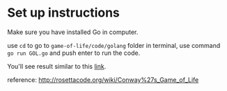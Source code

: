 # Set up instructions

Make sure you have installed Go in computer.

use `cd` to go to `game-of-life/code/golang` folder in terminal, use command `go run GOL.go` and push enter to run the code.

You'll see result similar to this [link](https://gist.github.com/timm/1f4e45d46e4788ee43f12ebe54409b2f#file-life-awk).

reference: <http://rosettacode.org/wiki/Conway%27s_Game_of_Life>
